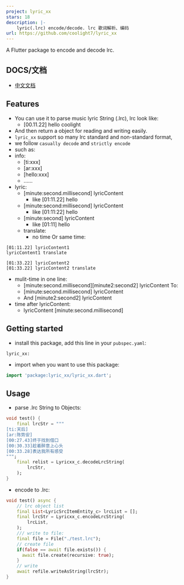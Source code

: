 ```yaml
---
project: lyric_xx
stars: 18
description: |-
    lyric(.lrc) encode/decode. lrc 歌词解析、编码
url: https://github.com/coolight7/lyric_xx
---
```


<!--
This README describes the package. If you publish this package to pub.dev,
this README's contents appear on the landing page for your package.

For information about how to write a good package README, see the guide for
[writing package pages](https://dart.dev/guides/libraries/writing-package-pages).

For general information about developing packages, see the Dart guide for
[creating packages](https://dart.dev/guides/libraries/create-library-packages)
and the Flutter guide for
[developing packages and plugins](https://flutter.dev/developing-packages).
-->

A Flutter package to encode and decode lrc.

## DOCS/文档
* [中文文档](/README_CN.md)

## Features

* You can use it to parse music lyric String (.lrc), lrc look like:
    *   [00.11.22] hello coolight
* And then return a object for reading and writing easily.
* `lyric_xx` support so many lrc standard and non-standard format,
* we follow `casually decode` and `strictly encode`
* such as:
* info:
  * [ti:xxx]
  * [ar:xxx]
  * [hello:xxx]
  * ......
* lyric:
  * [minute:second.millisecond] lyricContent 
    * like [01:11.22] hello
  * [minute:second:millisecond] lyricContent 
    * like [01:11:22] hello
  * [minute:second] lyricContent 
    * like [01:11] hello
  * translate: 
    * no time Or same time:
```lrc
[01:11.22] lyricContent1
lyricContent1 translate

[01:33.22] lyricContent2
[01:33.22] lyricContent2 translate
```
  * mulit-time in one line: 
    * [minute:second.millisecond][minute2:second2] lyricContent To:
    * [minute:second.millisecond] lyricContent
    * And [minute2:second2] lyricContent
  * time after lyricContent: 
    * lyricContent [minute:second.millisecond]

## Getting started

* install this package, add this line in your `pubspec.yaml`:
```
lyric_xx: 
```
* import when you want to use this package:
```dart
import 'package:lyric_xx/lyric_xx.dart';
```

## Usage

* parse .lrc String to Objects:
```dart
void test() {
    final lrcStr = """
[ti:天后]
[ar:陈势安]
[00:27.43]终于找到借口
[00:30.33]趁着醉意上心头
[00:33.28]表达我所有感受
""";
    final relist = Lyricxx_c.decodeLrcString(
        lrcStr,
    );
}
```
* encode to .lrc:
```dart
void test() async {
    // lrc object list
    final List<LyricSrcItemEntity_c> lrcList = [];
    final lrcStr = Lyricxx_c.encodeLrcString(
        lrcList,
    );
    /// write to file:
    final file = File("./test.lrc");
    // create file
    if(false == await file.exists()) {
      await file.create(recursive: true);
    }
    // write
    await refile.writeAsString(lrcStr);
}
```

